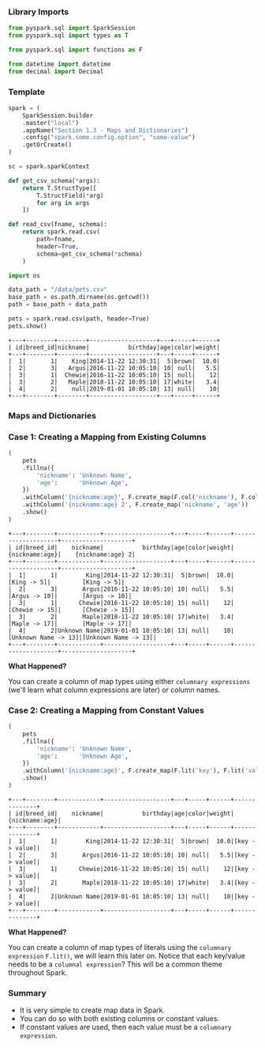 
### Library Imports


```python
from pyspark.sql import SparkSession
from pyspark.sql import types as T

from pyspark.sql import functions as F

from datetime import datetime
from decimal import Decimal
```

### Template


```python
spark = (
    SparkSession.builder
    .master("local")
    .appName("Section 1.3 - Maps and Dictionaries")
    .config("spark.some.config.option", "some-value")
    .getOrCreate()
)

sc = spark.sparkContext

def get_csv_schema(*args):
    return T.StructType([
        T.StructField(*arg)
        for arg in args
    ])

def read_csv(fname, schema):
    return spark.read.csv(
        path=fname,
        header=True,
        schema=get_csv_schema(*schema)
    )

import os

data_path = "/data/pets.csv"
base_path = os.path.dirname(os.getcwd())
path = base_path + data_path
```


```python
pets = spark.read.csv(path, header=True)
pets.show()
```

    +---+--------+--------+-------------------+---+-----+------+
    | id|breed_id|nickname|           birthday|age|color|weight|
    +---+--------+--------+-------------------+---+-----+------+
    |  1|       1|    King|2014-11-22 12:30:31|  5|brown|  10.0|
    |  2|       3|   Argus|2016-11-22 10:05:10| 10| null|   5.5|
    |  3|       1|  Chewie|2016-11-22 10:05:10| 15| null|    12|
    |  3|       2|   Maple|2018-11-22 10:05:10| 17|white|   3.4|
    |  4|       2|    null|2019-01-01 10:05:10| 13| null|    10|
    +---+--------+--------+-------------------+---+-----+------+
    


### Maps and Dictionaries


### Case 1: Creating a Mapping from Existing Columns


```python
(
    pets
    .fillna({
        'nickname': 'Unknown Name',
        'age':      'Unknown Age',
    })
    .withColumn('{nickname:age}', F.create_map(F.col('nickname'), F.col('age')))
    .withColumn('{nickname:age} 2', F.create_map('nickname', 'age'))
    .show()
)
```

    +---+--------+------------+-------------------+---+-----+------+--------------------+--------------------+
    | id|breed_id|    nickname|           birthday|age|color|weight|      {nickname:age}|    {nickname:age} 2|
    +---+--------+------------+-------------------+---+-----+------+--------------------+--------------------+
    |  1|       1|        King|2014-11-22 12:30:31|  5|brown|  10.0|         [King -> 5]|         [King -> 5]|
    |  2|       3|       Argus|2016-11-22 10:05:10| 10| null|   5.5|       [Argus -> 10]|       [Argus -> 10]|
    |  3|       1|      Chewie|2016-11-22 10:05:10| 15| null|    12|      [Chewie -> 15]|      [Chewie -> 15]|
    |  3|       2|       Maple|2018-11-22 10:05:10| 17|white|   3.4|       [Maple -> 17]|       [Maple -> 17]|
    |  4|       2|Unknown Name|2019-01-01 10:05:10| 13| null|    10|[Unknown Name -> 13]|[Unknown Name -> 13]|
    +---+--------+------------+-------------------+---+-----+------+--------------------+--------------------+
    


**What Happened?**

You can create a column of map types using either `columnary expressions` (we'll learn what column expressions are later) or column names.

### Case 2: Creating a Mapping from Constant Values


```python
(
    pets
    .fillna({
        'nickname': 'Unknown Name',
        'age':      'Unknown Age',
    })
    .withColumn('{nickname:age}', F.create_map(F.lit('key'), F.lit('value')))
    .show()
)
```

    +---+--------+------------+-------------------+---+-----+------+--------------+
    | id|breed_id|    nickname|           birthday|age|color|weight|{nickname:age}|
    +---+--------+------------+-------------------+---+-----+------+--------------+
    |  1|       1|        King|2014-11-22 12:30:31|  5|brown|  10.0|[key -> value]|
    |  2|       3|       Argus|2016-11-22 10:05:10| 10| null|   5.5|[key -> value]|
    |  3|       1|      Chewie|2016-11-22 10:05:10| 15| null|    12|[key -> value]|
    |  3|       2|       Maple|2018-11-22 10:05:10| 17|white|   3.4|[key -> value]|
    |  4|       2|Unknown Name|2019-01-01 10:05:10| 13| null|    10|[key -> value]|
    +---+--------+------------+-------------------+---+-----+------+--------------+
    


**What Happened?**

You can create a column of map types of literals using the `columnary expression` `F.lit()`, we will learn this later on. Notice that each key/value needs to be a `columnal expression`? This will be a common theme throughout Spark.

### Summary

* It is very simple to create map data in Spark.
* You can do so with both existing columns or constant values.
* If constant values are used, then each value must be a `columnary expression`.
